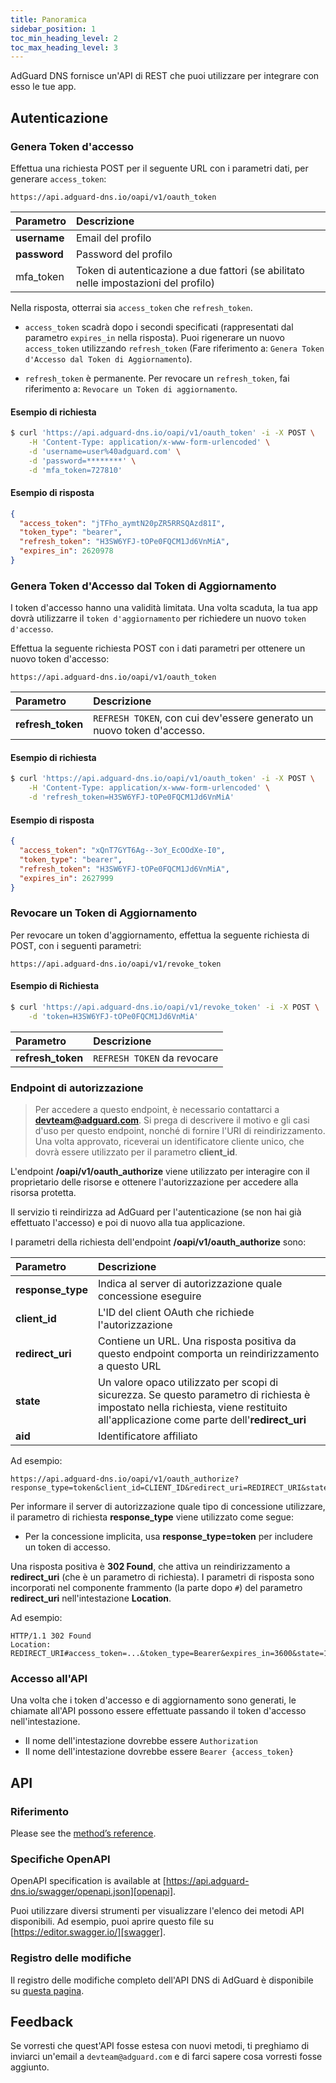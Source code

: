 ```yaml
---
title: Panoramica
sidebar_position: 1
toc_min_heading_level: 2
toc_max_heading_level: 3
---
```


<!--
    API info is from here:
    https://api.adguard-dns.io/static/api/API.md
-->

AdGuard DNS fornisce un'API di REST che puoi utilizzare per integrare con esso le tue app.

## Autenticazione

### Genera Token d'accesso

Effettua una richiesta POST per il seguente URL con i parametri dati, per generare `access_token`:

`https://api.adguard-dns.io/oapi/v1/oauth_token`

| Parametro    | Descrizione                                                                         |
|:------------ |:----------------------------------------------------------------------------------- |
| **username** | Email del profilo                                                                   |
| **password** | Password del profilo                                                                |
| mfa_token    | Token di autenticazione a due fattori (se abilitato nelle impostazioni del profilo) |

Nella risposta, otterrai sia `access_token` che `refresh_token`.

- `access_token` scadrà dopo i secondi specificati (rappresentati dal parametro `expires_in` nella risposta). Puoi rigenerare un nuovo `access_token` utilizzando `refresh_token` (Fare riferimento a: `Genera Token d'Accesso dal Token di Aggiornamento`).

- `refresh_token` è permanente. Per revocare un `refresh_token`, fai riferimento a: `Revocare un Token di aggiornamento`.

#### Esempio di richiesta

```bash
$ curl 'https://api.adguard-dns.io/oapi/v1/oauth_token' -i -X POST \
    -H 'Content-Type: application/x-www-form-urlencoded' \
    -d 'username=user%40adguard.com' \
    -d 'password=********' \
    -d 'mfa_token=727810'
```

#### Esempio di risposta

```json
{
  "access_token": "jTFho_aymtN20pZR5RRSQAzd81I",
  "token_type": "bearer",
  "refresh_token": "H3SW6YFJ-tOPe0FQCM1Jd6VnMiA",
  "expires_in": 2620978
}
```

### Genera Token d'Accesso dal Token di Aggiornamento

I token d'accesso hanno una validità limitata. Una volta scaduta, la tua app dovrà utilizzarre il `token d'aggiornamento` per richiedere un nuovo `token d'accesso`.

Effettua la seguente richiesta POST con i dati parametri per ottenere un nuovo token d'accesso:

`https://api.adguard-dns.io/oapi/v1/oauth_token`

| Parametro         | Descrizione                                                            |
|:----------------- |:---------------------------------------------------------------------- |
| **refresh_token** | `REFRESH TOKEN`, con cui dev'essere generato un nuovo token d'accesso. |

#### Esempio di richiesta

```bash
$ curl 'https://api.adguard-dns.io/oapi/v1/oauth_token' -i -X POST \
    -H 'Content-Type: application/x-www-form-urlencoded' \
    -d 'refresh_token=H3SW6YFJ-tOPe0FQCM1Jd6VnMiA'
```

#### Esempio di risposta

```json
{
  "access_token": "xQnT7GYT6Ag--3oY_EcOOdXe-I0",
  "token_type": "bearer",
  "refresh_token": "H3SW6YFJ-tOPe0FQCM1Jd6VnMiA",
  "expires_in": 2627999
}
```

### Revocare un Token di Aggiornamento

Per revocare un token d'aggiornamento, effettua la seguente richiesta di POST, con i seguenti parametri:

`https://api.adguard-dns.io/oapi/v1/revoke_token`

#### Esempio di Richiesta

```bash
$ curl 'https://api.adguard-dns.io/oapi/v1/revoke_token' -i -X POST \
    -d 'token=H3SW6YFJ-tOPe0FQCM1Jd6VnMiA'
```

| Parametro         | Descrizione                 |
|:----------------- |:--------------------------- |
| **refresh_token** | `REFRESH TOKEN` da revocare |

### Endpoint di autorizzazione

> Per accedere a questo endpoint, è necessario contattarci a **devteam@adguard.com**. Si prega di descrivere il motivo e gli casi d'uso per questo endpoint, nonché di fornire l'URI di reindirizzamento. Una volta approvato, riceverai un identificatore cliente unico, che dovrà essere utilizzato per il parametro **client_id**.

L'endpoint **/oapi/v1/oauth_authorize** viene utilizzato per interagire con il proprietario delle risorse e ottenere l'autorizzazione per accedere alla risorsa protetta.

Il servizio ti reindirizza ad AdGuard per l'autenticazione (se non hai già effettuato l'accesso) e poi di nuovo alla tua applicazione.

I parametri della richiesta dell'endpoint **/oapi/v1/oauth_authorize** sono:

| Parametro         | Descrizione                                                                                                                                                                         |
|:----------------- |:----------------------------------------------------------------------------------------------------------------------------------------------------------------------------------- |
| **response_type** | Indica al server di autorizzazione quale concessione eseguire                                                                                                                       |
| **client_id**     | L'ID del client OAuth che richiede l'autorizzazione                                                                                                                                 |
| **redirect_uri**  | Contiene un URL. Una risposta positiva da questo endpoint comporta un reindirizzamento a questo URL                                                                                 |
| **state**         | Un valore opaco utilizzato per scopi di sicurezza. Se questo parametro di richiesta è impostato nella richiesta, viene restituito all'applicazione come parte dell'**redirect_uri** |
| **aid**           | Identificatore affiliato                                                                                                                                                            |

Ad esempio:

```http request
https://api.adguard-dns.io/oapi/v1/oauth_authorize?response_type=token&client_id=CLIENT_ID&redirect_uri=REDIRECT_URI&state=1jbmuc0m9WTr1T6dOO82
```

Per informare il server di autorizzazione quale tipo di concessione utilizzare, il parametro di richiesta **response_type** viene utilizzato come segue:

- Per la concessione implicita, usa **response_type=token** per includere un token di accesso.

Una risposta positiva è **302 Found**, che attiva un reindirizzamento a **redirect_uri** (che è un parametro di richiesta). I parametri di risposta sono incorporati nel componente frammento (la parte dopo `#`) del parametro **redirect_uri** nell'intestazione **Location**.

Ad esempio:

```http request
HTTP/1.1 302 Found
Location: REDIRECT_URI#access_token=...&token_type=Bearer&expires_in=3600&state=1jbmuc0m9WTr1T6dOO82
```

### Accesso all'API

Una volta che i token d'accesso e di aggiornamento sono generati, le chiamate all'API possono essere effettuate passando il token d'accesso nell'intestazione.

- Il nome dell'intestazione dovrebbe essere `Authorization`
- Il nome dell'intestazione dovrebbe essere `Bearer {access_token}`

## API

### Riferimento

Please see the [method’s reference](reference.md).

### Specifiche OpenAPI

OpenAPI specification is available at [https://api.adguard-dns.io/swagger/openapi.json][openapi].

Puoi utilizzare diversi strumenti per visualizzare l'elenco dei metodi API disponibili. Ad esempio, puoi aprire questo file su [https://editor.swagger.io/][swagger].

### Registro delle modifiche

Il registro delle modifiche completo dell'API DNS di AdGuard è disponibile su [questa pagina](private-dns/api/changelog.md).

## Feedback

Se vorresti che quest'API fosse estesa con nuovi metodi, ti preghiamo di inviarci un'email a `devteam@adguard.com` e di farci sapere cosa vorresti fosse aggiunto.

[openapi]: https://api.adguard-dns.io/swagger/openapi.json
[swagger]: https://editor.swagger.io/
